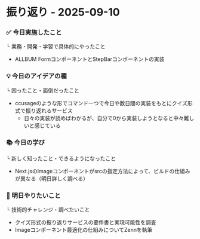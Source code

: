 # 振り返り - 2025-09-10

### ✅ 今日実施したこと
└ 業務・開発・学習で具体的にやったこと
- ALLBUM FormコンポーネントとStepBarコンポーネントの実装

### 💡 今日のアイデアの種
└ 困ったこと・面倒だったこと
- ccusageのような形でコマンド一つで今日や数日間の実装をもとにクイズ形式で振り返れるサービス
    - 日々の実装が読めばわかるが、自分で0から実装しようとなると中々難しいと感じている

###   📚 今日の学び
└ 新しく知ったこと・できるようになったこと
- Next.jsのImageコンポーネントがsrcの指定方法によって、ビルドの仕組みが異なる（明日詳しく調べる）

### 🎯 明日やりたいこと
└ 技術的チャレンジ・調べたいこと
- クイズ形式の振り返りサービスの要件書と実現可能性を調査
- Imageコンポーネント最適化の仕組みについてZennを執筆